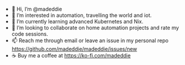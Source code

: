 - 👋 Hi, I’m @madeddie
- 👀 I’m interested in automation, travelling the world and iot.
- 🌱 I’m currently learning advanced Kubernetes and Nix.
- 💞️ I’m looking to collaborate on home automation projects and rate my code sessions.
- 📫 Reach me through email or leave an issue in my personal repo https://github.com/madeddie/madeddie/issues/new
- ☕️ Buy me a coffee at https://ko-fi.com/madeddie
<!---
madeddie/madeddie is a ✨ special ✨ repository because its `README.md` (this file) appears on your GitHub profile.
You can click the Preview link to take a look at your changes.
--->
